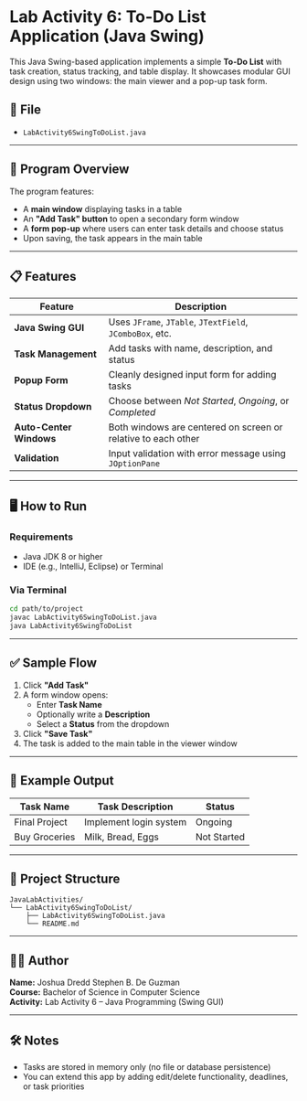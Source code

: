 # Lab Activity 6: To-Do List Application (Java Swing)

This Java Swing-based application implements a simple **To-Do List** with task creation, status tracking, and table display. It showcases modular GUI design using two windows: the main viewer and a pop-up task form.

## 📄 File
- `LabActivity6SwingToDoList.java`

---

## 🧠 Program Overview

The program features:
- A **main window** displaying tasks in a table
- An **"Add Task" button** to open a secondary form window
- A **form pop-up** where users can enter task details and choose status
- Upon saving, the task appears in the main table

---

## 📋 Features

| Feature                  | Description |
|--------------------------|-------------|
| **Java Swing GUI**       | Uses `JFrame`, `JTable`, `JTextField`, `JComboBox`, etc. |
| **Task Management**      | Add tasks with name, description, and status |
| **Popup Form**           | Cleanly designed input form for adding tasks |
| **Status Dropdown**      | Choose between *Not Started*, *Ongoing*, or *Completed* |
| **Auto-Center Windows**  | Both windows are centered on screen or relative to each other |
| **Validation**           | Input validation with error message using `JOptionPane` |

---

## 🖥️ How to Run

### Requirements
- Java JDK 8 or higher
- IDE (e.g., IntelliJ, Eclipse) or Terminal

### Via Terminal
```bash
cd path/to/project
javac LabActivity6SwingToDoList.java
java LabActivity6SwingToDoList
```

---

## ✅ Sample Flow

1. Click **"Add Task"**
2. A form window opens:
   - Enter **Task Name**
   - Optionally write a **Description**
   - Select a **Status** from the dropdown
3. Click **"Save Task"**
4. The task is added to the main table in the viewer window

---

## 🧾 Example Output

| Task Name     | Task Description       | Status     |
|---------------|------------------------|------------|
| Final Project | Implement login system | Ongoing    |
| Buy Groceries | Milk, Bread, Eggs      | Not Started|

---

## 📁 Project Structure

```
JavaLabActivities/
└── LabActivity6SwingToDoList/
    ├── LabActivity6SwingToDoList.java
    └── README.md
```

---

## 👨‍🎓 Author

**Name:** Joshua Dredd Stephen B. De Guzman  
**Course:** Bachelor of Science in Computer Science  
**Activity:** Lab Activity 6 – Java Programming (Swing GUI)

---

## 🛠️ Notes

- Tasks are stored in memory only (no file or database persistence)
- You can extend this app by adding edit/delete functionality, deadlines, or task priorities
